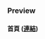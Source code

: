 ### Preview
#### 首頁 (<a href="https://steking1207.github.io/commonhealth-qdo/" target="_blank">連結</a>)